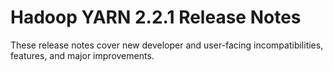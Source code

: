 # Hadoop YARN 2.2.1 Release Notes

These release notes cover new developer and user-facing incompatibilities, features, and major improvements.



